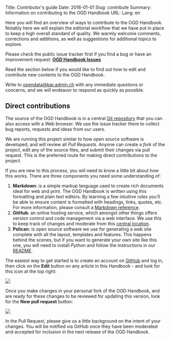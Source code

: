 Title: Contributor's guide
Date: 2016-01-01
Slug: contribute
Summary: Information on contributing to the OGD Handbook
URL:
Lang: en

Here you will find an overview of ways to contribute to the OGD Handbook. Notably here we will explain the editorial workflow that we have put in place to keep a high overall standard of quality. We warmly welcome comments, corrections and additions, as well as suggestions for additional topics to explore.

<i class="fa fa-github" style="font-size: 300%; float: right;"></i>

Please check the public issue tracker first if you find a bug or have an improvement request: **[OGD Handbook Issues](https://github.com/opendata-swiss/ogd-handbook-wiki/issues)**

Read the section below if you would like to find out how to edit and contribute new contents to the OGD Handbook.

Write to [opendata@bar.admin.ch](mailto:opendata@bar.admin.ch) with any immediate questions or concerns, and we will endeavor to respond as quickly as possible.

## Direct contributions

The source of the OGD Handbook is in a central [Git repository](https://github.com/opendata-swiss/ogd-handbook-wiki) that you can also access with a Web browser. We use the issue tracker there to collect bug reports, requests and ideas from our users.

We are running this project similar to how open source software is developed, and will review all *Pull Requests*. Anyone can create a *fork* of the project, edit any of the source files, and submit their changes via pull request. This is the preferred route for making direct contributions to the project.

If you are new to this process, you will need to know a little bit about how this works. There are three components you need some understanding of:

1. **Markdown**: is a simple markup language used to create rich documents ideal for web and print. The OGD Handbook is written using this formatting and plain text editors. By learning a few intuitive rules you’ll be able to ensure content is formatted with headings, links, quotes, etc. For more information, please consult a [Markdown reference](http://en.support.wordpress.com/markdown-quick-reference/).
2. **GitHub**: an online hosting service, which amongst other things offers version control and code management via a web interface. We use this to keep track of changes and moderate from this [central location](https://github.com/opendata-swiss/ogd-handbook-wiki).
3. **Pelican**: is open source software we use for generating a web site complete with all the layout, templates and features. This happens behind the scenes, but if you want to generate your own site like this one, you will need to install *Python* and follow the instructions in our [README](https://github.com/opendata-swiss/ogd-handbook-site/blob/master/README.md).

The easiest way to get started is to create an account on [GitHub](https://github.com) and log in, then click on the **Edit** button on any article in this Handbook - and look for this icon at the top right:

![](/images/forkandedit.png)

Once you make changes in your personal fork of the OGD Handbook, and are ready for these changes to be reviewed for updating this version, look for the **New pull request** button:

![](/images/newpullrequest.png)

In the Pull Request, please give us a little background on the intent of your changes. You will be notified via GitHub once they have been moderated and accepted for inclusion in the next release of the OGD Handbook.
